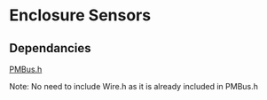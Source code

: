 # Enclosure Sensors
## Dependancies
[PMBus.h](https://github.com/KelpieRobotics/PMBus_library)

Note: No need to include Wire.h as it is already included in PMBus.h
